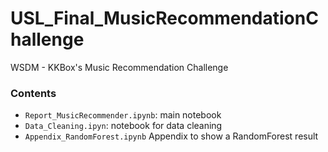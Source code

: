 # USL_Final_MusicRecommendationChallenge
WSDM - KKBox's Music Recommendation Challenge


### Contents
* `Report_MusicRecommender.ipynb`: main notebook
* `Data_Cleaning.ipyn`: notebook for data cleaning
* `Appendix_RandomForest.ipynb` Appendix to show a RandomForest result


